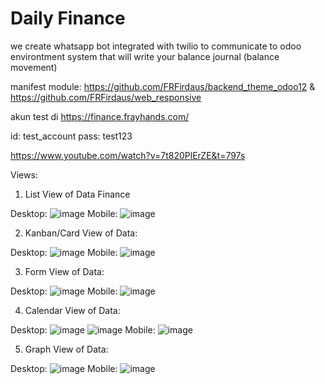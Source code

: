 # Daily Finance

we create whatsapp bot integrated with twilio to communicate to odoo environtment
system that will write your balance journal (balance movement)

manifest module: https://github.com/FRFirdaus/backend_theme_odoo12 & https://github.com/FRFirdaus/web_responsive

akun test di https://finance.frayhands.com/

id: test_account
pass: test123

https://www.youtube.com/watch?v=7t820PlErZE&t=797s

Views:
1. List View of Data Finance

Desktop:
![image](https://user-images.githubusercontent.com/40462921/151793933-b96b6a2b-07b9-4e39-9b8c-3869c8aaf97f.png)
Mobile:
![image](https://user-images.githubusercontent.com/40462921/151794154-eb1983f7-c34c-468b-b350-2daf19c4b5b3.png)

2. Kanban/Card View of Data:

Desktop:
![image](https://user-images.githubusercontent.com/40462921/151794069-bffceeb1-cfd8-4f0a-bb3f-0e6620c208f4.png)
Mobile:
![image](https://user-images.githubusercontent.com/40462921/151794107-ee3182c8-a465-4d43-b95d-1d062c9f6cdb.png)

3. Form View of Data:

Desktop:
![image](https://user-images.githubusercontent.com/40462921/151794275-a8ac49e6-e916-4a3d-83af-eb7e10b00624.png)
Mobile:
![image](https://user-images.githubusercontent.com/40462921/151794217-ee84f747-9d22-4d64-8774-fe25c85090f7.png)

4. Calendar View of Data:

Desktop:
![image](https://user-images.githubusercontent.com/40462921/151803541-32e9f586-b79a-46cb-b356-5ce8234c14ae.png)
![image](https://user-images.githubusercontent.com/40462921/151803602-09b257a2-59b1-447a-848c-ff371a8c53b5.png)
Mobile:
![image](https://user-images.githubusercontent.com/40462921/151807684-ff7fa2ef-3baf-4199-bffe-8efcad58e06c.png)

5. Graph View of Data:

Desktop:
![image](https://user-images.githubusercontent.com/40462921/151815284-f9bb3912-8f60-4812-905d-9a230b531cac.png)
Mobile:
![image](https://user-images.githubusercontent.com/40462921/151815388-94972505-cc87-4dc4-9d59-281dae2cb511.png)
